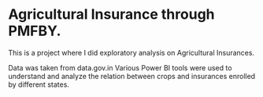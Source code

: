 # Agricultural Insurance through PMFBY.

This is a project where I did exploratory analysis on Agricultural Insurances.

Data was taken from data.gov.in
Various Power BI tools were used to understand and analyze the relation between crops and insurances enrolled by different states.
